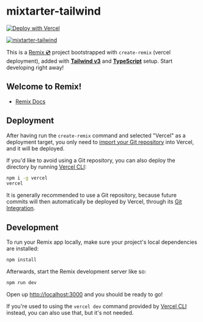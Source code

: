 # mixtarter-tailwind

[![Deploy with Vercel](https://vercel.com/button)](https://vercel.com/import/git?s=https://github.com/sozonome/mixtarter-tailwind)

[![mixtarter-tailwind](https://socialify.git.ci/sozonome/mixtarter-tailwind/image?font=Inter&language=1&owner=1&pattern=Solid&stargazers=1&theme=Dark)](https://github.com/sozonome/mixtarter-tailwind)

This is a [Remix 💿](https://remix.run/) project bootstrapped with `create-remix` (vercel deployment), added with [**Tailwind v3**](https://tailwindcss.com) and [**TypeScript**](https://www.typescriptlang.org) setup.
Start developing right away!

## Welcome to Remix!

- [Remix Docs](https://remix.run/docs)

## Deployment

After having run the `create-remix` command and selected "Vercel" as a deployment target, you only need to [import your Git repository](https://vercel.com/new) into Vercel, and it will be deployed.

If you'd like to avoid using a Git repository, you can also deploy the directory by running [Vercel CLI](https://vercel.com/cli):

```sh
npm i -g vercel
vercel
```

It is generally recommended to use a Git repository, because future commits will then automatically be deployed by Vercel, through its [Git Integration](https://vercel.com/docs/concepts/git).

## Development

To run your Remix app locally, make sure your project's local dependencies are installed:

```sh
npm install
```

Afterwards, start the Remix development server like so:

```sh
npm run dev
```

Open up [http://localhost:3000](http://localhost:3000) and you should be ready to go!

If you're used to using the `vercel dev` command provided by [Vercel CLI](https://vercel.com/cli) instead, you can also use that, but it's not needed.
